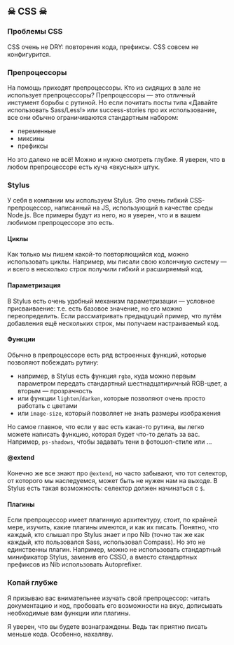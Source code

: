 ## ☠ CSS ☠

### Проблемы CSS

CSS очень не DRY: повторения кода, префиксы.
CSS совсем не конфигурится.

### Препроцессоры

На помощь приходят препроцессоры. Кто из сидящих в зале не использует препроцессоры?
Препроцессоры — это отличный инстумент борьбы с рутиной. Но если почитать посты типа «Давайте использовать Sass/Less!» или success-stories про их использование, все они обычно ограничиваются стандартным набором:
* переменные
* миксины
* префиксы

Но это далеко не всё! Можно и нужно смотреть глубже. Я уверен, что в любом препроцессоре есть куча «вкусных» штук.

### Stylus

У себя в компании мы используем Stylus. Это очень гибкий CSS-препроцессор, написанный на JS, использующий в качестве среды Node.js. Все примеры будут из него, но я уверен, что и в вашем любимом препроцессоре это есть.

#### Циклы

Как только мы пишем какой-то повторяющийся код, можно использовать циклы. Например, мы писали свою колончную систему — и всего в несколько строк получили гибкий и расширяемый код.

#### Параметризация

В Stylus есть очень удобный механизм параметризации — условное присваиваение: т.е. есть базовое значение, но его можно переопределить. Если рассматривать предыдущий пример, что путём добавления ещё нескольких строк, мы получаем настраиваемый код.

#### Функции

Обычно в препроцессоре есть ряд встроенных функций, которые позволяют побеждать рутину:
* например, в Stylus есть функция `rgba`, куда можно первым параметром передать стандартный шестнадцатиричный RGB-цвет, а вторым — прозрачность
* или функции `lighten`/`darken`, которые позволяют очень просто работать с цветами
* или `image-size`, который позволяет не знать размеры изображения

Но самое главное, что если у вас есть какая-то рутина, вы легко можете написать функцию, которая будет что-то делать за вас. Например, `ps-shadows`, чтобы задавать тени в фотошоп-стиле или ...

#### @extend

Конечно же все знают про `@extend`, но часто забывают, что тот селектор, от которого мы наследуемся, может быть не нужен нам на выходе. В Stylus есть такая возможность: селектор должен начинаться с `$`.

#### Плагины

Если препроцессор имеет плагинную архитектуру, стоит, по крайней мере, изучить, какие плагины имеются, и как их писать. Понятно, что каждый, кто слышал про Stylus знает и про Nib (точно так же как каждый, кто пользовался Sass, использовал Compass). Но это не единственны плагин. Например, можно не использовать стандартный минификатор Stylus, заменив его CSSO, а вместо стандартных префиксов из Nib использовать Autoprefixer. 

### Копай глубже

Я призываю вас внимательнее изучать свой препроцессор: читать документацию и код, пробовать его возможности на вкус, дописывать необходимые вам функции или плагины.

Я уверен, что вы будете вознаграждены. Ведь так приятно писать меньше кода. Особенно, нахаляву.
